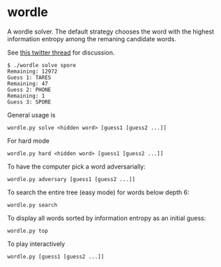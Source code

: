 # wordle

A wordle solver. The default strategy chooses the word with the highest information entropy among the remaning candidate words.

See [this twitter thread](https://twitter.com/jliszka/status/1478850816182304769?s=20) for discussion.

```
$ ./wordle solve spore
Remaining: 12972
Guess 1: TARES
Remaining: 47
Guess 2: PHONE
Remaining: 1
Guess 3: SPORE
```

General usage is
```
wordle.py solve <hidden word> [guess1 [guess2 ...]]
```

For hard mode
```
wordle.py hard <hidden word> [guess1 [guess2 ...]]
```

To have the computer pick a word adversarially:
```
wordle.py adversary [guess1 [guess2 ...]]
```

To search the entire tree (easy mode) for words below depth 6:
```
wordle.py search
```

To display all words sorted by information entropy as an initial guess:
```
wordle.py top
```

To play interactively
```
wordle.py [guess1 [guess2 ...]]
```
